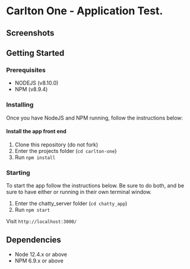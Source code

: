 # Carlton One - Application Test.

## Screenshots
<!-- !['Screenshot Of Homepage'](https://github.com/karlchvojka/chatty_app/blob/master/docs/home.png)
!['Screenshot Of Homepage2'](https://github.com/karlchvojka/chatty_app/blob/master/docs/home2.png) -->


## Getting Started

### Prerequisites
- NODEJS (v8.10.0)
- NPM (v8.9.4)

### Installing
Once you have NodeJS and NPM running, follow the instructions below:

#### Install the app front end
1. Clone this repository (do not fork)
2. Enter the projects folder (`cd carlton-one`)
3. Run `npm install`



### Starting
To start the app follow the instructions below. Be sure to do both, and be sure to have either or running in their own terminal window.

1. Enter the chatty_server folder (`cd chatty_app`)
2. Run `npm start`

Visit `http://localhost:3000/`

## Dependencies

- Node 12.4.x or above
- NPM 6.9.x or above
